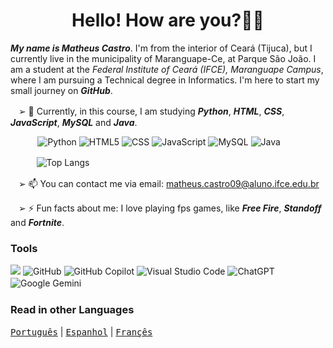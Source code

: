 <h1 align="center">Hello! How are you?👋🏼</h1>

_**My name is Matheus Castro**_. I'm from the interior of Ceará (Tijuca), but I currently live in the municipality of Maranguape-Ce, at Parque São João. I am a student at the _Federal Institute of Ceará (IFCE), Maranguape Campus_, where I am pursuing a Technical degree in Informatics. I'm here to start my small journey on _**GitHub**_.


ㅤ➢ 🌱 Currently, in this course, I am studying _**Python**_, _**HTML**_, _**CSS**_, _**JavaScript**_, _**MySQL**_ and _**Java**_. 

            ![Python](https://img.shields.io/badge/python-3670A0?style=for-the-badge&logo=python&logoColor=ffffff)
![HTML5](https://img.shields.io/badge/html-%23E34F26.svg?style=for-the-badge&logo=html5&logoColor=white)
![CSS](https://img.shields.io/badge/CSS-239120?&style=for-the-badge&logo=css3&logoColor=white)
![JavaScript](https://img.shields.io/badge/JavaScript-ffc000?style=for-the-badge&logo=javascript&logoColor=black)
![MySQL](https://img.shields.io/badge/MySQL-0099ff?style=for-the-badge&logo=MySQL&logoColor=white)
![Java](https://img.shields.io/badge/java-ff3333?style=for-the-badge&logo=openjdk&logoColor=white)

ㅤㅤ    ![Top Langs](https://github-readme-stats.vercel.app/api/top-langs/?username=teuzzcastro&hide_progress=true)

ㅤ➢ 📫 You can contact me via email: matheus.castro09@aluno.ifce.edu.br

ㅤ➢ ⚡ Fun facts about me: I love playing fps games, like _**Free Fire**_, _**Standoff**_ and _**Fortnite**_.

### Tools

![](https://img.shields.io/badge/Samsung-Galaxy_A55-999999?style=for-the-badge&logo=f-droid&logoColor=white)
![GitHub](https://img.shields.io/badge/github-111111.svg?style=for-the-badge&logo=github&logoColor=white)
![GitHub Copilot](https://img.shields.io/badge/github_copilot-8957E5?style=for-the-badge&logo=github-copilot&logoColor=white)
![Visual Studio Code](https://img.shields.io/badge/Visual%20Studio%20Code-0078d7.svg?style=for-the-badge&logo=sentry&logoColor=white)
![ChatGPT](https://img.shields.io/badge/chatGPT-74aa9c?style=for-the-badge&logo=openai&logoColor=white)
![Google Gemini](https://img.shields.io/badge/google%20gemini-8E75B2?style=for-the-badge&logo=google%20gemini&logoColor=white)
ㅤㅤ
### Read in other Languages

<kbd>[Português](README.md)</kbd> | <kbd>[Espanhol](README.es.md)</kbd> | <kbd>[Françês](README.fr.md)</kbd>
